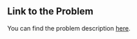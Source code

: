 
## Link to the Problem

You can find the problem description [here](https://leetcode.com/problems/modify-columns/description/?envType=study-plan-v2&envId=introduction-to-pandas&lang=pythondata).